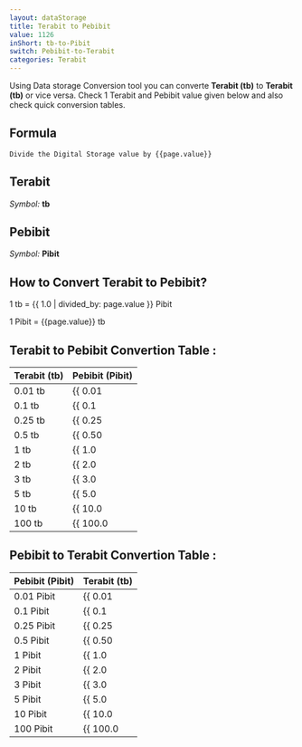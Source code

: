 ```yaml
---
layout: dataStorage
title: Terabit to Pebibit
value: 1126
inShort: tb-to-Pibit
switch: Pebibit-to-Terabit
categories: Terabit
---
```


Using Data storage Conversion tool you can converte **Terabit (tb)** to **Terabit (tb)** or vice versa. Check 1 Terabit and Pebibit value given below and also check quick conversion tables.

## Formula
`Divide the Digital Storage value by {{page.value}}`

## Terabit
*Symbol:* **tb**

## Pebibit
*Symbol:* **Pibit**

## How to Convert Terabit to Pebibit?

1 tb = {{ 1.0 | divided_by: page.value }} Pibit

1 Pibit = {{page.value}} tb


## Terabit to Pebibit Convertion Table :

| Terabit (tb) | Pebibit (Pibit) |
| ---- | ---- |
| 0.01 tb | {{ 0.01 | divided_by: page.value }} Pibit |
| 0.1 tb | {{ 0.1 | divided_by: page.value }} Pibit |
| 0.25 tb | {{ 0.25 | divided_by: page.value }} Pibit |
| 0.5 tb | {{ 0.50 | divided_by: page.value }} Pibit |
| 1 tb | {{ 1.0 | divided_by: page.value }} Pibit |
| 2 tb | {{ 2.0 | divided_by: page.value }} Pibit |
| 3 tb | {{ 3.0 | divided_by: page.value }} Pibit |
| 5 tb | {{ 5.0 | divided_by: page.value }} Pibit |
| 10 tb | {{ 10.0 | divided_by: page.value }} Pibit |
| 100 tb | {{ 100.0 | divided_by: page.value }} Pibit |

## Pebibit to Terabit Convertion Table :

| Pebibit (Pibit) | Terabit (tb) |
| ---- | ---- |
| 0.01 Pibit | {{ 0.01 | times: page.value }} tb |
| 0.1 Pibit | {{ 0.1 | times: page.value }} tb |
| 0.25 Pibit | {{ 0.25 | times: page.value }} tb |
| 0.5 Pibit | {{ 0.50 | times: page.value }} tb |
| 1 Pibit | {{ 1.0 | times: page.value }} tb |
| 2 Pibit | {{ 2.0 | times: page.value }} tb |
| 3 Pibit | {{ 3.0 | times: page.value }} tb |
| 5 Pibit | {{ 5.0 | times: page.value }} tb |
| 10 Pibit | {{ 10.0 | times: page.value }} tb |
| 100 Pibit | {{ 100.0 | times: page.value }} tb |


<script>
document.getElementById('selectInput')[14].selected = true
document.getElementById('selectOutput')[19].selected = true
</script>
